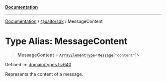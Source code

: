 [**Documentation**](../../../README.md)

***

[Documentation](../../../README.md) / [@uaito/sdk](../README.md) / MessageContent

# Type Alias: MessageContent

> **MessageContent** = [`ArrayElementType`](ArrayElementType.md)\<[`Message`](Message.md)\[`"content"`\]\>

Defined in: [domain/types.ts:640](https://github.com/elribonazo/uaito/blob/0785510d8ad92c6f9514ad770b3e81162500e4a0/packages/sdk/src/domain/types.ts#L640)

Represents the content of a message.
